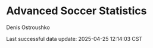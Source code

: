 # Advanced Soccer Statistics
Denis Ostroushko

<!-- gfm -->

Last successful data update: 2025-04-25 12:14:03 CST
